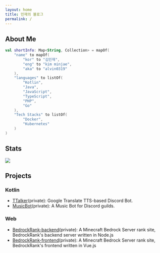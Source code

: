 ```yaml
---
layout: home
title: 민재의 블로그
permalink: /
---
```


## About Me
```kotlin
val shortInfo: Map<String, Collection> = mapOf(
    "name" to mapOf(
        "kor" to "김민재",
        "eng" to "kim minjae",
        "aka" to "alvin0319"
    ),
    "languages" to listOf(
        "Kotlin",
        "Java",
        "JavaScript",
        "TypeScript",
        "PHP",
        "Go"
    ),
    "Tech Stacks" to listOf(
        "Docker",
        "Kubernetes"
    )
)
```

## Stats
![](https://github-readme-stats.vercel.app/api?username=alvin0319&show_icons=true&title_color=fff&icon_color=79ff97&text_color=9f9f9f&bg_color=151515&count_private=true)

## Projects

### Kotlin
* [TTalker](https://github.com/alvin0319/TTalker)(private): Google Translate TTS-based Discord Bot.
* [MusicBot](https://github.com/alvin0319/MusicBot)(private): A Music Bot for Discord guilds.


### Web
* [BedrockRank-backend](https://github.com/BedrockRank/BedrockRank-backend)(private): A Minecraft Bedrock Server rank site, BedrockRank's backend server written in Node.js
* [BedrockRank-frontend](https://github.com/BedrockRank/BedrockRank-frontend)(private): A Minecraft Bedrock Server rank site, BedrockRank's frontend written in Vue.js